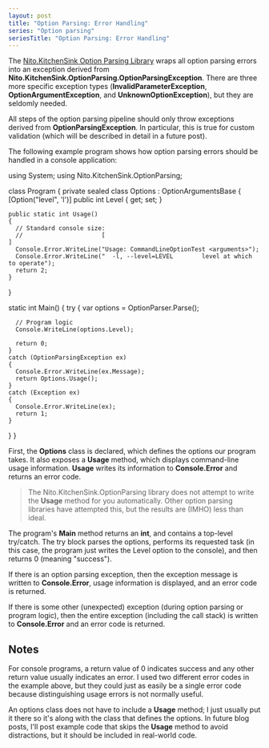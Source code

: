 ```yaml
---
layout: post
title: "Option Parsing: Error Handling"
series: "Option parsing"
seriesTitle: "Option Parsing: Error Handling"
---
```

The [Nito.KitchenSink Option Parsing Library](http://www.nuget.org/List/Packages/Nito.KitchenSink.OptionParsing) wraps all option parsing errors into an exception derived from **Nito.KitchenSink.OptionParsing.OptionParsingException**. There are three more specific exception types (**InvalidParameterException**, **OptionArgumentException**, and **UnknownOptionException**), but they are seldomly needed.



All steps of the option parsing pipeline should only throw exceptions derived from **OptionParsingException**. In particular, this is true for custom validation (which will be described in detail in a future post).



The following example program shows how option parsing errors should be handled in a console application:




using System;
using Nito.KitchenSink.OptionParsing;

class Program
{
  private sealed class Options : OptionArgumentsBase
  {
    [Option("level", 'l')]
    public int Level { get; set; }

    public static int Usage()
    {
      // Standard console size:
      //                      [                                                                                ]
      Console.Error.WriteLine("Usage: CommandLineOptionTest <arguments>");
      Console.Error.WriteLine("  -l, --level=LEVEL        level at which to operate");
      return 2;
    }
  }

  static int Main()
  {
    try
    {
      var options = OptionParser.Parse<Options>();
      
      // Program logic
      Console.WriteLine(options.Level);

      return 0;
    }
    catch (OptionParsingException ex)
    {
      Console.Error.WriteLine(ex.Message);
      return Options.Usage();
    }
    catch (Exception ex)
    {
      Console.Error.WriteLine(ex);
      return 1;
    }
  }
}


First, the **Options** class is declared, which defines the options our program takes. It also exposes a **Usage** method, which displays command-line usage information. **Usage** writes its information to **Console.Error** and returns an error code.



> The Nito.KitchenSink.OptionParsing library does not attempt to write the **Usage** method for you automatically. Other option parsing libraries have attempted this, but the results are (IMHO) less than ideal.


The program's **Main** method returns an **int**, and contains a top-level try/catch. The try block parses the options, performs its requested task (in this case, the program just writes the Level option to the console), and then returns 0 (meaning "success").



If there is an option parsing exception, then the exception message is written to **Console.Error**, usage information is displayed, and an error code is returned.



If there is some other (unexpected) exception (during option parsing or program logic), then the entire exception (including the call stack) is written to **Console.Error** and an error code is returned.



## Notes

For console programs, a return value of 0 indicates success and any other return value usually indicates an error. I used two different error codes in the example above, but they could just as easily be a single error code because distinguishing usage errors is not normally useful.



An options class does not have to include a **Usage** method; I just usually put it there so it's along with the class that defines the options. In future blog posts, I'll post example code that skips the **Usage** method to avoid distractions, but it should be included in real-world code.

